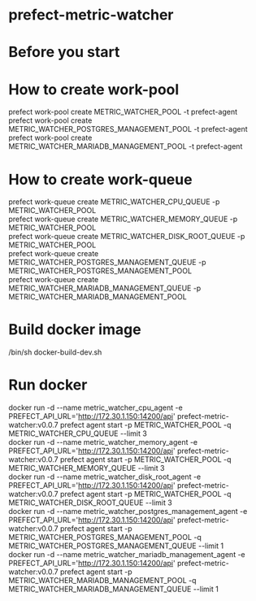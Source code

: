# prefect-metric-watcher

# Before you start
# How to create work-pool
prefect work-pool create METRIC_WATCHER_POOL -t prefect-agent  
prefect work-pool create METRIC_WATCHER_POSTGRES_MANAGEMENT_POOL -t prefect-agent  
prefect work-pool create METRIC_WATCHER_MARIADB_MANAGEMENT_POOL -t prefect-agent  

# How to create work-queue
prefect work-queue create METRIC_WATCHER_CPU_QUEUE -p METRIC_WATCHER_POOL  
prefect work-queue create METRIC_WATCHER_MEMORY_QUEUE -p METRIC_WATCHER_POOL  
prefect work-queue create METRIC_WATCHER_DISK_ROOT_QUEUE -p METRIC_WATCHER_POOL  
prefect work-queue create METRIC_WATCHER_POSTGRES_MANAGEMENT_QUEUE -p METRIC_WATCHER_POSTGRES_MANAGEMENT_POOL  
prefect work-queue create METRIC_WATCHER_MARIADB_MANAGEMENT_QUEUE -p METRIC_WATCHER_MARIADB_MANAGEMENT_POOL  

# Build docker image
/bin/sh docker-build-dev.sh  

# Run docker
docker run -d --name metric_watcher_cpu_agent -e PREFECT_API_URL='http://172.30.1.150:14200/api' prefect-metric-watcher:v0.0.7 prefect agent start -p METRIC_WATCHER_POOL -q METRIC_WATCHER_CPU_QUEUE --limit 3  
docker run -d --name metric_watcher_memory_agent -e PREFECT_API_URL='http://172.30.1.150:14200/api' prefect-metric-watcher:v0.0.7 prefect agent start -p METRIC_WATCHER_POOL -q METRIC_WATCHER_MEMORY_QUEUE --limit 3  
docker run -d --name metric_watcher_disk_root_agent -e PREFECT_API_URL='http://172.30.1.150:14200/api' prefect-metric-watcher:v0.0.7 prefect agent start -p METRIC_WATCHER_POOL -q METRIC_WATCHER_DISK_ROOT_QUEUE --limit 3  
docker run -d --name metric_watcher_postgres_management_agent -e PREFECT_API_URL='http://172.30.1.150:14200/api' prefect-metric-watcher:v0.0.7 prefect agent start -p METRIC_WATCHER_POSTGRES_MANAGEMENT_POOL -q METRIC_WATCHER_POSTGRES_MANAGEMENT_QUEUE --limit 1  
docker run -d --name metric_watcher_mariadb_management_agent -e PREFECT_API_URL='http://172.30.1.150:14200/api' prefect-metric-watcher:v0.0.7 prefect agent start -p METRIC_WATCHER_MARIADB_MANAGEMENT_POOL -q METRIC_WATCHER_MARIADB_MANAGEMENT_QUEUE --limit 1  
